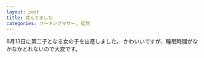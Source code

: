 ```yaml
---
layout: post
title: 産んでました
categories: ワーキングマザー, 徒然
---
```


8月13日に第二子となる女の子を出産しました。
かわいいですが、睡眠時間がなかなかとれないので大変です。


